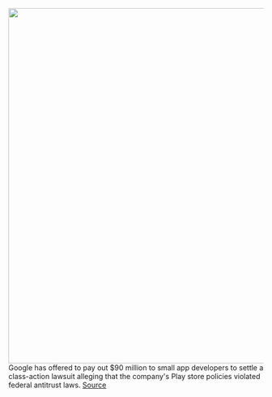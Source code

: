 <img src='https://cdn.vox-cdn.com/thumbor/_GZHCHBh2ZQcFKASvjZZXEmnm48=/0x0:2040x1360/1200x800/filters:focal(857x517:1183x843)/cdn.vox-cdn.com/uploads/chorus_image/image/71036815/acastro_201005_1777_googleAntiTrust_0001.0.0.jpg' width='700px' /><br/>
Google has offered to pay out $90 million to small app developers to settle a class-action lawsuit alleging that the company's Play store policies violated federal antitrust laws.
<a href='https://www.theverge.com/2022/7/1/23191008/google-app-developers-fund-90-million-play-store-antitrust'> Source <a/>